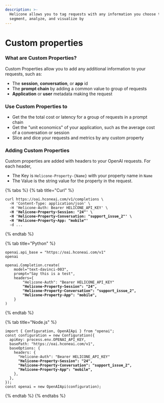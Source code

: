 ```yaml
---
description: >-
  Helicone allows you to tag requests with any information you choose to
  segment, analyze, and visualize by
---
```


# Custom properties

### What are Custom Properties?

Custom Properties allow you to add any additional information to your requests, such as:

* The **session**, **conversation**, or **app** id
* The **prompt chain** by adding a common value to group of requests
* **Application** or **user** metadata making the request

### Use Custom Properties to

* Get the the total cost or latency for a group of requests in a prompt chain
* Get the "unit economics" of your application, such as the average cost of a conversation or session
* Slice and dice your requests and metrics by any custom property

### Adding Custom Properties

Custom properties are added with headers to your OpenAI requests. For each header,

* The Key is `Helicone-Property-{Name}` with your property name in `Name`
* The Value is the string value for the property in the request.

{% tabs %}
{% tab title="Curl" %}
<pre><code>curl https://oai.hconeai.com/v1/completions \
  -H 'Content-Type: application/json' \
  -H 'Helicone-Auth: Bearer HELICONE_API_KEY' \
<strong>  -H 'Helicone-Property-Session: "24"' \
</strong><strong>  -H 'Helicone-Property-Conversation: "support_issue_2"' \
</strong><strong>  -H 'Helicone-Property-App: "mobile"'
</strong>  -d ...
</code></pre>
{% endtab %}

{% tab title="Python" %}
<pre class="language-python"><code class="lang-python">openai.api_base = "https://oai.hconeai.com/v1"
openai

openai.Completion.create(
    model="text-davinci-003",
    prompt="Say this is a test",
    headers={
        "Helicone-Auth": "Bearer HELICONE_API_KEY"
<strong>        "Helicone-Property-Session": "24",
</strong><strong>        "Helicone-Property-Conversation": "support_issue_2",
</strong><strong>        "Helicone-Property-App": "mobile",
</strong>    }
)
</code></pre>
{% endtab %}

{% tab title="Node.js" %}
<pre class="language-typescript"><code class="lang-typescript">import { Configuration, OpenAIApi } from "openai";
const configuration = new Configuration({
  apiKey: process.env.OPENAI_API_KEY,
  basePath: "https://oai.hconeai.com/v1",
  baseOptions: {
    headers: {
      "Helicone-Auth": "Bearer HELICONE_API_KEY"
<strong>      "Helicone-Property-Session": "24",
</strong><strong>      "Helicone-Property-Conversation": "support_issue_2",
</strong><strong>      "Helicone-Property-App": "mobile",
</strong>    },
  },
});
const openai = new OpenAIApi(configuration);
</code></pre>
{% endtab %}
{% endtabs %}
